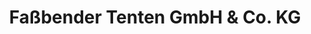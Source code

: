 ---
title: "Faßbender Tenten GmbH & Co. KG"
url: /zuelpich/fassbender-tenten-gmbh-und-co-kg/
shop: Baustoffe
---